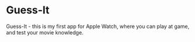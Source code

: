 # Guess-It

Guess-It - this is my first app for Apple Watch, where you can play at game, and test your movie knowledge.
